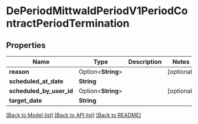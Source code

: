 # DePeriodMittwaldPeriodV1PeriodContractPeriodTermination

## Properties

Name | Type | Description | Notes
------------ | ------------- | ------------- | -------------
**reason** | Option<**String**> |  | [optional]
**scheduled_at_date** | **String** |  | 
**scheduled_by_user_id** | Option<**String**> |  | [optional]
**target_date** | **String** |  | 

[[Back to Model list]](../README.md#documentation-for-models) [[Back to API list]](../README.md#documentation-for-api-endpoints) [[Back to README]](../README.md)


